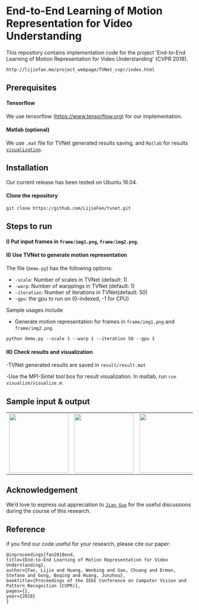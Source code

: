 # End-to-End Learning of Motion Representation for Video Understanding

This repository contains implementation code for the project 'End-to-End Learning of Motion Representation for Video Understanding' (CVPR 2018). 

```http://lijiefan.me/project_webpage/TVNet_cvpr/index.html```

## Prerequisites

#### Tensorflow
We use tensorflow (https://www.tensorflow.org) for our implementation.

#### Matlab (optional)
We use `.mat` file for TVNet generated results saving, and `Matlab` for results [`visualization`](http://sintel.is.tue.mpg.de). 

## Installation
Our current release has been tested on Ubuntu 16.04.

#### Clone the repository
```
git clone https://github.com/LijieFan/tvnet.git
```

## Steps to run

#### I) Put input frames in `frame/img1.png`, `frame/img2.png`.

#### II) Use TVNet to generate motion representation 

The file (`demo.py`) has the following options:
- `-scale`: Number of scales in TVNet (default: 1)
- `-warp`: Number of warppings in TVNet (default: 1)
- `-iteration`: Number of iterations in TVNet(default: 50)
- `-gpu`: the gpu to run on (0-indexed, -1 for CPU)

Sample usages include
- Generate motion representation for frames in `frame/img1.png` and `frame/img2.png`.

```
python demo.py --scale 1 --warp 1 --iteration 50 --gpu 1
``` 

#### III) Check results and visualization

-TVNet generated results are saved in `result/result.mat`

-Use the MPI-Sintel tool box for result visualization. In matlab, run ```run visualize/visualize.m```.


## Sample input & output

<table>
<tr>
<td><img src="frame/img1.png" height="160"></td>
<td><img src="frame/img2.png" height="160"></td>
<td><img src="result/result.png" height="160"></td>
</tr>
</table>

## Acknowledgement
We’d love to express out appreciation to [`Jian Guo`](https://www.roboticvision.org/rv_person/jian-edison-guo/) for the useful discussions during the course of this research.

## Reference
if you find our code useful for your research, please cite our paper:

    @inproceedings{fan2018end,
    title={End-to-End Learning of Motion Representation for Video Understanding},
    author={Fan, Lijie and Huang, Wenbing and Gan, Chuang and Ermon, Stefano and Gong, Boqing and Huang, Junzhou},
    booktitle={Proceedings of the IEEE Conference on Computer Vision and Pattern Recognition (CVPR)},
    pages={},
    year={2018}
	}

